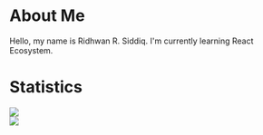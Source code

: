 # About Me

Hello, my name is Ridhwan R. Siddiq. I'm currently learning React Ecosystem.

# Statistics

![](https://github-readme-stats.vercel.app/api?username=ujklm23&theme=nightowl&hide_border=false&include_all_commits=false&count_private=true)<br/>
![](https://github-readme-stats.vercel.app/api/top-langs/?username=ujklm23&theme=nightowl&hide_border=false&include_all_commits=false&count_private=true&layout=compact)
